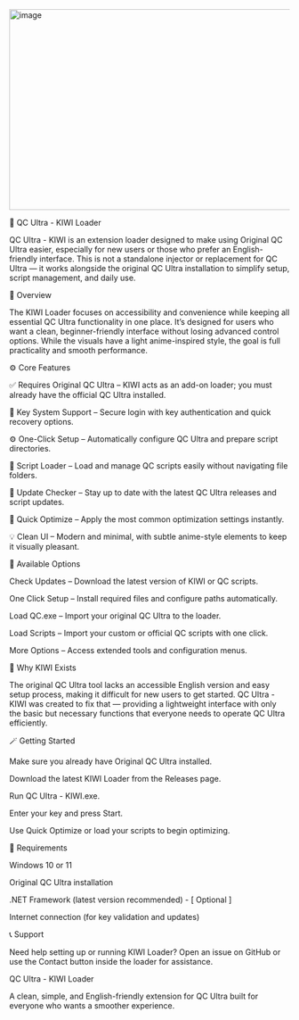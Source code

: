 <img width="993" height="360" alt="image" src="https://github.com/user-attachments/assets/69e13d10-a3b0-41b2-9811-e7ca91e38648" />


🚀 QC Ultra - KIWI Loader

QC Ultra - KIWI is an extension loader designed to make using Original QC Ultra easier, especially for new users or those who prefer an English-friendly interface.
This is not a standalone injector or replacement for QC Ultra — it works alongside the original QC Ultra installation to simplify setup, script management, and daily use.

🌟 Overview

The KIWI Loader focuses on accessibility and convenience while keeping all essential QC Ultra functionality in one place.
It’s designed for users who want a clean, beginner-friendly interface without losing advanced control options.
While the visuals have a light anime-inspired style, the goal is full practicality and smooth performance.

⚙️ Core Features

✅ Requires Original QC Ultra – KIWI acts as an add-on loader; you must already have the official QC Ultra installed.

🔑 Key System Support – Secure login with key authentication and quick recovery options.

⚙️ One-Click Setup – Automatically configure QC Ultra and prepare script directories.

📂 Script Loader – Load and manage QC scripts easily without navigating file folders.

🔄 Update Checker – Stay up to date with the latest QC Ultra releases and script updates.

🚀 Quick Optimize – Apply the most common optimization settings instantly.

💡 Clean UI – Modern and minimal, with subtle anime-style elements to keep it visually pleasant.

🧩 Available Options

Check Updates – Download the latest version of KIWI or QC scripts.

One Click Setup – Install required files and configure paths automatically.

Load QC.exe – Import your original QC Ultra to the loader.

Load Scripts – Import your custom or official QC scripts with one click.

More Options – Access extended tools and configuration menus.

💬 Why KIWI Exists

The original QC Ultra tool lacks an accessible English version and easy setup process, making it difficult for new users to get started.
QC Ultra - KIWI was created to fix that — providing a lightweight interface with only the basic but necessary functions that everyone needs to operate QC Ultra efficiently.

🪄 Getting Started

Make sure you already have Original QC Ultra installed.

Download the latest KIWI Loader from the Releases
 page.

Run QC Ultra - KIWI.exe.

Enter your key and press Start.

Use Quick Optimize or load your scripts to begin optimizing.

🧰 Requirements

Windows 10 or 11

Original QC Ultra installation

.NET Framework (latest version recommended) - [ Optional ]

Internet connection (for key validation and updates)

📞 Support

Need help setting up or running KIWI Loader?
Open an issue on GitHub or use the Contact button inside the loader for assistance.

QC Ultra - KIWI Loader

A clean, simple, and English-friendly extension for QC Ultra  built for everyone who wants a smoother experience.
